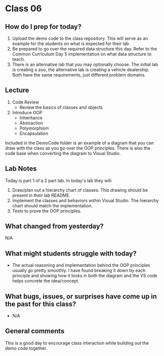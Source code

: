 # Class 06

## How do I prep for today?
1. Upload the demo code to the class repository. This will serve as an example for the students on what is expected for their lab.
1. Be prepared to go over the required data structure this day. Refer to the Common Curriculum Day 5 implementation on what data structure to teach.
1. There is an alternative lab that you may optionally choose. The initial lab is creating a zoo, the alternative lab is creating a vehicle dealership. Both have the same requirements, just different problem domains.

## Lecture
1. Code Review
   - Review the basics of classes and objects
1. Introduce OOP
     - Inheritance 
     - Abstraction
     - Polymorphism
     - Encapsulation

Included in the DemoCode folder is an example of a diagram that you can draw with the class as you 
go over the OOP principles. There is also the code base when converting the diagram to Visual Studio. 

## Lab Notes
Today is part 1 of a 2 part lab. In today's lab they will:
1. Draw/plan out a hierarchy chart of classes. This drawing should be present in their lab README.
1. Implement the classes and behaviors within Visual Studio. The hierarchy chart should match the implementation.
1. Tests to prove the OOP principles.

## What changed from yesterday? 
N/A

## What might students struggle with today? 
- The actual reasoning and implementation behind the OOP principles usually go pretty smoothly. I have found 
breaking it down by each principle and showing how it looks in both the diagram and the VS code helps concrete the idea/concept.

## What bugs, issues, or surprises have come up in the past for this class?
- N/A

## General comments
This is a good day to encourage class interaction while building out the demo code together.
